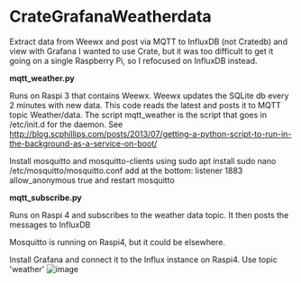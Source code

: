# CrateGrafanaWeatherdata

Extract data from Weewx and post via MQTT to InfluxDB (not Cratedb) and view with Grafana
I wanted to use Crate, but it was too difficult to get it going on a single Raspberry Pi, so I refocused on InfluxDB instead.

**mqtt_weather.py**

Runs on Raspi 3 that contains Weewx. Weewx updates the SQLite db every 2 minutes with new data. This code reads the latest and posts it to MQTT topic Weather/data. The script mqtt_weather is the script that goes in /etc/init.d for the daemon. See http://blog.scphillips.com/posts/2013/07/getting-a-python-script-to-run-in-the-background-as-a-service-on-boot/

Install mosquitto and mosquitto-clients using sudo apt install
   sudo nano /etc/mosquitto/mosquitto.conf
add at the bottom:
   listener 1883
   allow_anonymous true
and restart mosquitto

**mqtt_subscribe.py**

Runs on Raspi 4 and subscribes to the weather data topic. It then posts the messages to InfluxDB

Mosquitto is running on Raspi4, but it could be elsewhere.

Install Grafana and connect it to the Influx instance on Raspi4. Use topic 'weather'
![image](https://user-images.githubusercontent.com/18488357/155051595-25dd9737-9b3a-451d-9fba-27756b9b2cdb.png)
